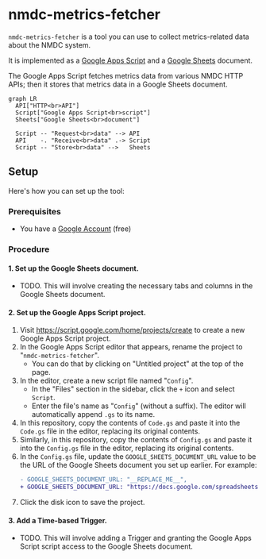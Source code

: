 # nmdc-metrics-fetcher

`nmdc-metrics-fetcher` is a tool you can use to collect metrics-related data about the NMDC system.

It is implemented as a [Google Apps Script](https://www.google.com/script/start/) and a [Google Sheets](https://sheets.google.com/) document.

The Google Apps Script fetches metrics data from various NMDC HTTP APIs; then it stores that metrics data in a Google Sheets document.

```mermaid
graph LR
  API["HTTP<br>API"]
  Script["Google Apps Script<br>script"]
  Sheets["Google Sheets<br>document"]

  Script -- "Request<br>data" --> API
  API    -. "Receive<br>data" .-> Script
  Script -- "Store<br>data" -->   Sheets
```

## Setup

Here's how you can set up the tool:

### Prerequisites

- You have a [Google Account](https://support.google.com/accounts/answer/27441?hl=en) (free)

### Procedure

#### 1. Set up the Google Sheets document.

- TODO. This will involve creating the necessary tabs and columns in the Google Sheets document.

#### 2. Set up the Google Apps Script project.

1. Visit https://script.google.com/home/projects/create to create a new Google Apps Script project.
1. In the Google Apps Script editor that appears, rename the project to "`nmdc-metrics-fetcher`".
    - You can do that by clicking on "Untitled project" at the top of the page.
1. In the editor, create a new script file named "`Config`".
    - In the "Files" section in the sidebar, click the `+` icon and select `Script`.
    - Enter the file's name as "`Config`" (without a suffix). The editor will automatically append `.gs` to its name.
1. In this repository, copy the contents of `Code.gs` and paste it into the `Code.gs` file in the editor, replacing its original contents.
1. Similarly, in this repository, copy the contents of `Config.gs` and paste it into the `Config.gs` file in the editor, replacing its original contents.
1. In the `Config.gs` file, update the `GOOGLE_SHEETS_DOCUMENT_URL` value to be the URL of the Google Sheets document you set up earlier. For example:
   ```diff
   - GOOGLE_SHEETS_DOCUMENT_URL: "__REPLACE_ME__",
   + GOOGLE_SHEETS_DOCUMENT_URL: "https://docs.google.com/spreadsheets/d/1xt...x2Y/",
   ```
1. Click the disk icon to save the project.

#### 3. Add a Time-based Trigger.

- TODO. This will involve adding a Trigger and granting the Google Apps Script script access to the Google Sheets document.
